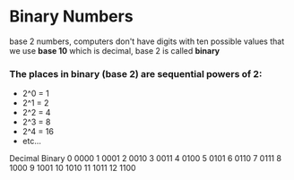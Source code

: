 # Binary Numbers
base 2 numbers, computers don't have digits with ten possible values that we use **base 10** which is decimal, base 2 is called **binary**

### The places in binary (base 2) are sequential powers of 2:
- 2^0 = 1
- 2^1 = 2
- 2^2 = 4
- 2^3 = 8
- 2^4 = 16
- etc...

Decimal	Binary
0	  0000
1	  0001
2	  0010
3 	0011
4	  0100
5	  0101
6	  0110
7	  0111
8	  1000
9	  1001
10	1010
11	1011
12	1100